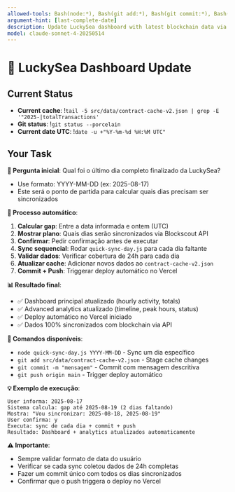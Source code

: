 ```yaml
---
allowed-tools: Bash(node:*), Bash(git add:*), Bash(git commit:*), Bash(git push:*), Bash(git status:*), Read, Write
argument-hint: [last-complete-date]
description: Update LuckySea dashboard with latest blockchain data via Blockscout API
model: claude-sonnet-4-20250514
---
```


# 🚀 LuckySea Dashboard Update

## Current Status
- **Current cache**: !`tail -5 src/data/contract-cache-v2.json | grep -E '"2025-|totalTransactions'`
- **Git status**: !`git status --porcelain`
- **Current date UTC**: !`date -u +"%Y-%m-%d %H:%M UTC"`

## Your Task

**📅 Pergunta inicial**: Qual foi o último dia completo finalizado da LuckySea? 
- Use formato: YYYY-MM-DD (ex: 2025-08-17)
- Este será o ponto de partida para calcular quais dias precisam ser sincronizados

**🎯 Processo automático**:
1. **Calcular gap**: Entre a data informada e ontem (UTC)
2. **Mostrar plano**: Quais dias serão sincronizados via Blockscout API  
3. **Confirmar**: Pedir confirmação antes de executar
4. **Sync sequencial**: Rodar `quick-sync-day.js` para cada dia faltante
5. **Validar dados**: Verificar cobertura de 24h para cada dia
6. **Atualizar cache**: Adicionar novos dados ao `contract-cache-v2.json`
7. **Commit + Push**: Triggerar deploy automático no Vercel

**📊 Resultado final**:
- ✅ Dashboard principal atualizado (hourly activity, totals)
- ✅ Advanced analytics atualizado (timeline, peak hours, status)
- ✅ Deploy automático no Vercel iniciado
- ✅ Dados 100% sincronizados com blockchain via API

**🔧 Comandos disponíveis**:
- `node quick-sync-day.js YYYY-MM-DD` - Sync um dia específico
- `git add src/data/contract-cache-v2.json` - Stage cache changes
- `git commit -m "mensagem"` - Commit com mensagem descritiva
- `git push origin main` - Trigger deploy automático

**💡 Exemplo de execução**:
```
User informa: 2025-08-17
Sistema calcula: gap até 2025-08-19 (2 dias faltando)
Mostra: "Vou sincronizar: 2025-08-18, 2025-08-19"
User confirma: y
Executa: sync de cada dia + commit + push
Resultado: Dashboard + analytics atualizados automaticamente
```

**⚠️ Importante**:
- Sempre validar formato de data do usuário
- Verificar se cada sync coletou dados de 24h completas
- Fazer um commit único com todos os dias sincronizados
- Confirmar que o push triggera o deploy no Vercel